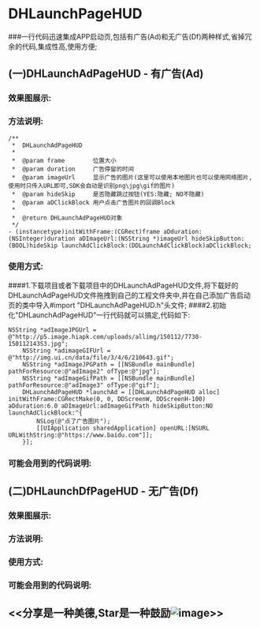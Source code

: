 # DHLaunchPageHUD
###一行代码迅速集成APP启动页,包括有广告(Ad)和无广告(Df)两种样式,省掉冗余的代码,集成性高,使用方便;
## (一)DHLaunchAdPageHUD - 有广告(Ad)
### 效果图展示:

### 方法说明:
```objc
/**
 *  DHLaunchAdPageHUD
 *
 *  @param frame        位置大小
 *  @param duration     广告停留的时间
 *  @param imageUrl     显示广告的图片(这里可以使用本地图片也可以使用网络图片,使用时只传入URL即可,SDK会自动是识别png\jpg\gif的图片)
 *  @param hideSkip     是否隐藏跳过按钮(YES:隐藏; NO不隐藏)
 *  @param aDClickBlock 用户点击广告图片的回调Block
 *
 *  @return DHLaunchAdPageHUD对象
 */
- (instancetype)initWithFrame:(CGRect)frame aDduration:(NSInteger)duration aDImageUrl:(NSString *)imageUrl hideSkipButton:(BOOL)hideSkip launchAdClickBlock:(DDLaunchAdClickBlock)aDClickBlock;
```

### 使用方式:
####1.下载项目或者下载项目中的DHLaunchAdPageHUD文件,将下载好的DHLaunchAdPageHUD文件拖拽到自己的工程文件夹中,并在自己添加广告启动页的类中导入#import "DHLaunchAdPageHUD.h"头文件;
####2.初始化"DHLaunchAdPageHUD"一行代码就可以搞定,代码如下:
```objc
NSString *adImageJPGUrl = @"http://p5.image.hiapk.com/uploads/allimg/150112/7730-150112143S3.jpg";
    NSString *adimageGIFUrl = @"http://img.ui.cn/data/file/3/4/6/210643.gif";
    NSString *adImageJPGPath = [[NSBundle mainBundle] pathForResource:@"adImage2" ofType:@"jpg"];
    NSString *adImageGifPath = [[NSBundle mainBundle] pathForResource:@"adImage3" ofType:@"gif"];
    DHLaunchAdPageHUD *launchAd = [[DHLaunchAdPageHUD alloc] initWithFrame:CGRectMake(0, 0, DDScreenW, DDScreenH-100) aDduration:6.0 aDImageUrl:adImageGifPath hideSkipButton:NO launchAdClickBlock:^{
        NSLog(@"点了广告图片");
        [[UIApplication sharedApplication] openURL:[NSURL URLWithString:@"https://www.baidu.com"]];
    }];
```

### 可能会用到的代码说明:

## (二)DHLaunchDfPageHUD - 无广告(Df)
### 效果图展示:

### 方法说明:

### 使用方式:

### 可能会用到的代码说明:

## <<分享是一种美德,Star是一种鼓励![image](https://github.com/dingding3w/DHGuidePageHUD/blob/master/DHGuidePageHUD/DHGuidePageHUDExample/DHGuidePageHUDExampleUITests/Untitled-star/Untitled-star.png)>>